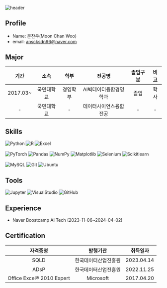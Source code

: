 ![header](https://capsule-render.vercel.app/api?type=rounded&color=timeGradient&height=200&section=header&text=Welcome%20to%20Chanwoo%27s%20Github%20&animation=twinkling&fontSize=50)

## Profile
* Name: 문찬우(Moon Chan Woo)
* email: anscksdn96@naver.com

## Major
| 기간 | 소속 | 학부 | 전공명 | 졸업구분 | 비고 |
| :------: | :------: | :------: | :------: | :------: | :------: |
|2017.03~| 국민대학교 | 경영학부 | AI빅데이터융합경영학과 | 졸업 | 학사 |
|-| 국민대학교 | - | 데이터사이언스융합전공 | - | - |

## Skills
![Python](https://img.shields.io/badge/python-3670A0?style=for-the-badge&logo=python&logoColor=ffdd54)
![R](https://img.shields.io/badge/r-%23276DC3.svg?style=for-the-badge&logo=r&logoColor=white)
![Excel](https://img.shields.io/badge/Excel-217346?style=for-the-badge&logo=Microsoft%20Excel&logoColor=white)
<br><br>
![PyTorch](https://img.shields.io/badge/PyTorch-%23EE4C2C.svg?style=for-the-badge&logo=PyTorch&logoColor=white)
![Pandas](https://img.shields.io/badge/pandas-%23150458.svg?style=for-the-badge&logo=pandas&logoColor=white)
![NumPy](https://img.shields.io/badge/numpy-%23013243.svg?style=for-the-badge&logo=numpy&logoColor=white)
![Matplotlib](https://img.shields.io/badge/Matplotlib-%23ff0000.svg?style=for-the-badge&logo=Matplotlib&logoColor=black)
![Selenium](https://img.shields.io/badge/-selenium-%43B02A?style=for-the-badge&logo=selenium&logoColor=white)
![Scikitlearn](https://img.shields.io/badge/scikit--learn-F7931E?style=for-the-badge&logo=scikitlearn&logoColor=white)
<br><br>
![MySQL](https://img.shields.io/badge/mysql-%2300f.svg?style=for-the-badge&logo=mysql&logoColor=white)
![Git](https://img.shields.io/badge/git-%23F05033.svg?style=for-the-badge&logo=git&logoColor=white)
![Ubuntu](https://img.shields.io/badge/Ubuntu-E95420?style=for-the-badge&logo=ubuntu&logoColor=white) 

## Tools
![Jupyter](https://img.shields.io/badge/Jupyter-F37626?style=flat-square&logo=Jupyter&logoColor=white)
![VisualStudio](https://img.shields.io/badge/Visual%20Studio%20Code-007ACC?style=flat-square&logo=VisualStudioCode&logoColor=white)
![GitHub](https://img.shields.io/badge/GitHub-181717?style=flat-square&logo=GitHub&logoColor=white)
  
## Experience
* Naver Boostcamp AI Tech (2023-11-06~2024-04-02)

## Certification
| 자격증명 | 발행기관 | 취득일자 |
| :------: | :------: | :------: |
| SQLD | 한국데이터산업진흥원 | 2023.04.14 |
| ADsP | 한국데이터산업진흥원 | 2022.11.25 |
| Office Excel® 2010 Expert | Microsoft | 2017.04.20 |
